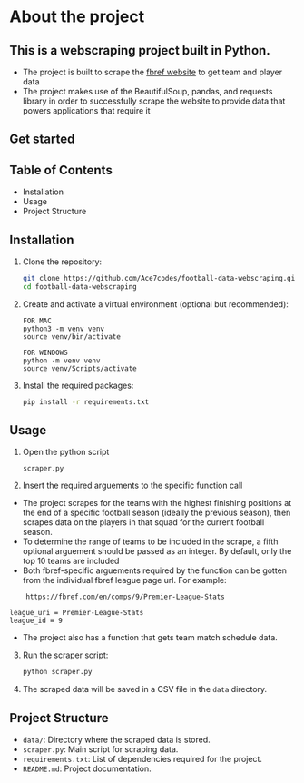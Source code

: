 # About the project

## This is a webscraping project built in Python.

- The project is built to scrape the [fbref website](https://fbref.com/en/) to get team and player data
- The project makes use of the BeautifulSoup, pandas, and requests library in order to successfully scrape the website to provide data that powers applications that require it

## Get started

## Table of Contents

- Installation
- Usage
- Project Structure

## Installation

1. Clone the repository:

   ```bash
   git clone https://github.com/Ace7codes/football-data-webscraping.git
   cd football-data-webscraping
   ```

2. Create and activate a virtual environment (optional but recommended):

   ```
   FOR MAC
   python3 -m venv venv
   source venv/bin/activate
   ```

   ```
   FOR WINDOWS
   python -m venv venv
   source venv/Scripts/activate
   ```

3. Install the required packages:
   ```bash
   pip install -r requirements.txt
   ```

## Usage

1. Open the python script

   ```
   scraper.py
   ```

2. Insert the required arguements to the specific function call
- The project scrapes for the teams with the highest finishing positions at the end of a specific football season (ideally the previous season), then scrapes data on the players in that squad for the current football season.
- To determine the range of teams to be included in the scrape, a fifth optional arguement should be passed as an integer. By default, only the top 10 teams are included
- Both fbref-specific arguements required by the function can be gotten from the individual fbref league page url. For example:

```
    https://fbref.com/en/comps/9/Premier-League-Stats
```

    league_uri = Premier-League-Stats
    league_id = 9

- The project also has a function that gets team match schedule data.
3. Run the scraper script:

   ```bash
   python scraper.py
   ```

4. The scraped data will be saved in a CSV file in the `data` directory.

## Project Structure

- `data/`: Directory where the scraped data is stored.
- `scraper.py`: Main script for scraping data.
- `requirements.txt`: List of dependencies required for the project.
- `README.md`: Project documentation.
